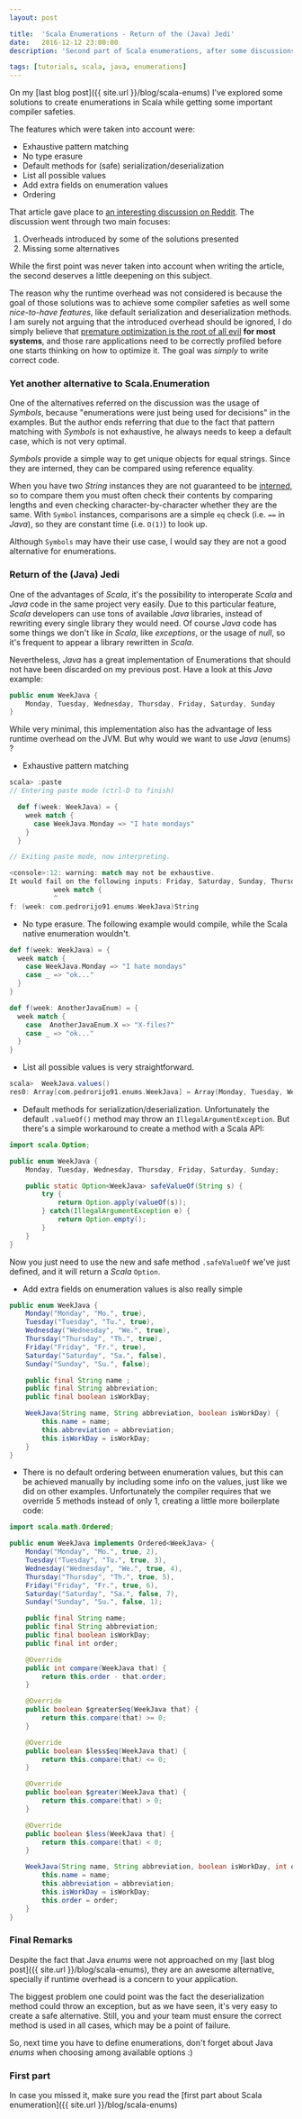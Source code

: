 ```yaml
---
layout: post

title:  'Scala Enumerations - Return of the (Java) Jedi'
date:   2016-12-12 23:00:00
description: 'Second part of Scala enumerations, after some discussions. Looking at enumerations libs overheads, and Java enums as an alternative.'

tags: [tutorials, scala, java, enumerations]
---
```

<span class="dropcap">O</span>n my [last blog post]({{ site.url }}/blog/scala-enums) I've explored some solutions to create enumerations in Scala while getting some important compiler safeties.

The features which were taken into account were:

* Exhaustive pattern matching
* No type erasure
* Default methods for (safe) serialization/deserialization
* List all possible values
* Add extra fields on enumeration values
* Ordering

That article gave place to [an interesting discussion on Reddit](https://www.reddit.com/r/scala/comments/5h5u8x/scala_enumerations/). The discussion went through two main focuses:

1. Overheads introduced by some of the solutions presented
2. Missing some alternatives

While the first point was never taken into account when writing the article, the second deserves a little deepening on this subject.

The reason why the runtime overhead was not considered is because the goal of those solutions was to achieve some compiler safeties as well some *nice-to-have features*, like default serialization and deserialization methods. I am surely not arguing that the introduced overhead should be ignored, I do simply believe that [premature optimization is the root of all evil](http://wiki.c2.com/?PrematureOptimization) **for most systems**, and those rare applications need to be correctly profiled before one starts thinking on how to optimize it. The goal was *simply* to write correct code.

### Yet another alternative to Scala.Enumeration

One of the alternatives referred on the discussion was the usage of *Symbols*, because "enumerations were just being used for decisions" in the examples. But the author ends referring that due to the fact that pattern matching with *Symbols* is not exhaustive, he always needs to keep a default case, which is not very optimal.

*Symbols* provide a simple way to get unique objects for equal strings. Since they are interned, they can be compared using reference equality.

When you have two *String* instances they are not guaranteed to be [interned](http://stackoverflow.com/questions/10578984/what-is-string-interning), so to compare them you must often check their contents by comparing lengths and even checking character-by-character whether they are the same. With `Symbol` instances, comparisons are a simple `eq` check (i.e. `==` in *Java*), so they are constant time (i.e. `O(1)`) to look up.

Although `Symbols` may have their use case, I would say they are not a good alternative for enumerations.

### Return of the (Java) Jedi

One of the advantages of *Scala*, it's the possibility to interoperate *Scala* and *Java* code in the same project very easily. Due to this particular feature, *Scala* developers can use tons of available *Java* libraries, instead of rewriting every single library they would need. Of course *Java* code has some things we don't like in *Scala*, like *exceptions*, or the usage of *null*, so it's frequent to appear a library rewritten in *Scala*.

Nevertheless, *Java* has a great implementation of Enumerations that should not have been discarded on my previous post. Have a look at this *Java* example:

~~~java
public enum WeekJava {
    Monday, Tuesday, Wednesday, Thursday, Friday, Saturday, Sunday
}
~~~

While very minimal, this implementation also has the advantage of less runtime overhead on the JVM. But why would we want to use *Java* (enums) ?

* Exhaustive pattern matching

~~~scala
scala> :paste
// Entering paste mode (ctrl-D to finish)

  def f(week: WeekJava) = {
    week match {
      case WeekJava.Monday => "I hate mondays"
    }
  }

// Exiting paste mode, now interpreting.

<console>:12: warning: match may not be exhaustive.
It would fail on the following inputs: Friday, Saturday, Sunday, Thursday, Tuesday, Wednesday
           week match {
           ^
f: (week: com.pedrorijo91.enums.WeekJava)String
~~~

* No type erasure. The following example would compile, while the Scala native enumeration wouldn't.

~~~scala
def f(week: WeekJava) = {
  week match {
    case WeekJava.Monday => "I hate mondays"
    case _ => "ok..."
  }
}

def f(week: AnotherJavaEnum) = {
  week match {
    case  AnotherJavaEnum.X => "X-files?"
    case _ => "ok..."
  }
}
~~~

* List all possible values is very straightforward.

~~~scala
scala>  WeekJava.values()
res0: Array[com.pedrorijo91.enums.WeekJava] = Array(Monday, Tuesday, Wednesday, Thursday, Friday, Saturday, Sunday)
~~~

* Default methods for serialization/deserialization. Unfortunately the default `.valueOf()` method may throw an `IllegalArgumentException`. But there's a simple workaround to create a method with a Scala API:

~~~java
import scala.Option;

public enum WeekJava {
    Monday, Tuesday, Wednesday, Thursday, Friday, Saturday, Sunday;

    public static Option<WeekJava> safeValueOf(String s) {
        try {
            return Option.apply(valueOf(s));
        } catch(IllegalArgumentException e) {
            return Option.empty();
        }
    }
}
~~~

Now you just need to use the new and safe method `.safeValueOf` we've just defined, and it will return a *Scala* `Option`.

* Add extra fields on enumeration values is also really simple

~~~java
public enum WeekJava {
    Monday("Monday", "Mo.", true),
    Tuesday("Tuesday", "Tu.", true),
    Wednesday("Wednesday", "We.", true),
    Thursday("Thursday", "Th.", true),
    Friday("Friday", "Fr.", true),
    Saturday("Saturday", "Sa.", false),
    Sunday("Sunday", "Su.", false);

    public final String name ;
    public final String abbreviation;
    public final boolean isWorkDay;

    WeekJava(String name, String abbreviation, boolean isWorkDay) {
        this.name = name;
        this.abbreviation = abbreviation;
        this.isWorkDay = isWorkDay;
    }
}
~~~

* There is no default ordering between enumeration values, but this can be achieved manually by including some info on the values, just like we did on other examples. Unfortunately the compiler requires that we override 5 methods instead of only 1, creating a little more boilerplate code:

~~~java
import scala.math.Ordered;

public enum WeekJava implements Ordered<WeekJava> {
    Monday("Monday", "Mo.", true, 2),
    Tuesday("Tuesday", "Tu.", true, 3),
    Wednesday("Wednesday", "We.", true, 4),
    Thursday("Thursday", "Th.", true, 5),
    Friday("Friday", "Fr.", true, 6),
    Saturday("Saturday", "Sa.", false, 7),
    Sunday("Sunday", "Su.", false, 1);

    public final String name;
    public final String abbreviation;
    public final boolean isWorkDay;
    public final int order;

    @Override
    public int compare(WeekJava that) {
        return this.order - that.order;
    }

    @Override
    public boolean $greater$eq(WeekJava that) {
        return this.compare(that) >= 0;
    }

    @Override
    public boolean $less$eq(WeekJava that) {
        return this.compare(that) <= 0;
    }

    @Override
    public boolean $greater(WeekJava that) {
        return this.compare(that) > 0;
    }

    @Override
    public boolean $less(WeekJava that) {
        return this.compare(that) < 0;
    }

    WeekJava(String name, String abbreviation, boolean isWorkDay, int order) {
        this.name = name;
        this.abbreviation = abbreviation;
        this.isWorkDay = isWorkDay;
        this.order = order;
    }
}
~~~

### Final Remarks

Despite the fact that Java *enums* were not approached on my [last blog post]({{ site.url }}/blog/scala-enums), they are an awesome alternative, specially if runtime overhead is a concern to your application.

The biggest problem one could point was the fact the deserialization method could throw an exception, but as we have seen, it's very easy to create a safe alternative. Still, you and your team must ensure the correct method is used in all cases, which may be a point of failure.

So, next time you have to define enumerations, don't forget about Java *enums* when choosing among available options :)

### First part

In case you missed it, make sure you read the [first part about Scala enumeration]({{ site.url }}/blog/scala-enums)
